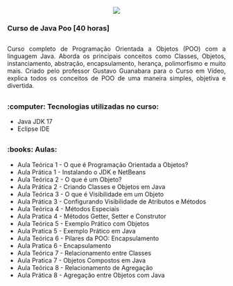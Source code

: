 <p align=center>
  <img src = "https://www.cursoemvideo.com/wp-content/uploads/2019/08/cursoemvideo-logo.png">
</p>

<h3>Curso de Java Poo [40 horas]</h3>

##

<p align="justify">
Curso completo de Programação Orientada a Objetos (POO) com a linguagem Java. Aborda os principais conceitos como Classes, Objetos, instanciamento, abstração, encapsulamento, herança, polimorfismo e muito mais. Criado pelo professor Gustavo Guanabara para o Curso em Vídeo, explica todos os conceitos de POO de uma maneira simples, objetiva e divertida.
</p>

##

<h3>:computer: Tecnologias utilizadas no curso: </h3>
<ul>
  <li>Java JDK 17</li>
  <li>Eclipse IDE</li>
</ul>

##
<h3>:books: Aulas: </h3>
<ul>
  <li>Aula Teórica 1 - O que é Programação Orientada a Objetos?</li>
  <li>Aula Prática 1 - Instalando o JDK e NetBeans</li>
  <li>Aula Teórica 2 - O que é um Objeto?</li>
  <li>Aula Prática 2 - Criando Classes e Objetos em Java</li>
  <li>Aula Teórica 3 - O que é Visibilidade em um Objeto</li>
  <li>Aula Prática 3 - Configurando Visibilidade de Atributos e Métodos</li>
  <li>Aula Teórica 4 - Métodos Especiais</li>
  <li>Aula Pratica 4 - Métodos Getter, Setter e Construtor</li>
  <li>Aula Teórica 5 - Exemplo Prático com Objetos</li>
  <li>Aula Pratica 5 - Exemplo Prático em Java</li>
  <li>Aula Teórica 6 - Pilares da POO: Encapsulamento</li>
  <li>Aula Pratica 6 - Encapsulamento</li>
  <li>Aula Teórica 7 - Relacionamento entre Classes</li>
  <li>Aula Pratica 7 - Objetos Compostos em Java</li>
  <li>Aula Teórica 8 - Relacionamento de Agregação</li>
  <li>Aula Prática 8 - Agregação entre Objetos com Java</li>
 </ul>
